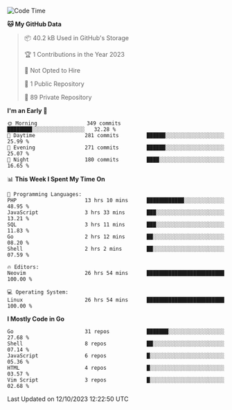 
<!--START_SECTION:waka-->
![Code Time](http://img.shields.io/badge/Code%20Time-4%2C133%20hrs%2044%20mins-blue)

**🐱 My GitHub Data** 

> 📦 40.2 kB Used in GitHub's Storage 
 > 
> 🏆 1 Contributions in the Year 2023
 > 
> 🚫 Not Opted to Hire
 > 
> 📜 1 Public Repository 
 > 
> 🔑 89 Private Repository 
 > 
**I'm an Early 🐤** 

```text
🌞 Morning                349 commits         ████████░░░░░░░░░░░░░░░░░   32.28 % 
🌆 Daytime                281 commits         ██████░░░░░░░░░░░░░░░░░░░   25.99 % 
🌃 Evening                271 commits         ██████░░░░░░░░░░░░░░░░░░░   25.07 % 
🌙 Night                  180 commits         ████░░░░░░░░░░░░░░░░░░░░░   16.65 % 
```


📊 **This Week I Spent My Time On** 

```text
💬 Programming Languages: 
PHP                      13 hrs 10 mins      ████████████░░░░░░░░░░░░░   48.95 % 
JavaScript               3 hrs 33 mins       ███░░░░░░░░░░░░░░░░░░░░░░   13.21 % 
SQL                      3 hrs 11 mins       ███░░░░░░░░░░░░░░░░░░░░░░   11.83 % 
Go                       2 hrs 12 mins       ██░░░░░░░░░░░░░░░░░░░░░░░   08.20 % 
Shell                    2 hrs 2 mins        ██░░░░░░░░░░░░░░░░░░░░░░░   07.59 % 

🔥 Editors: 
Neovim                   26 hrs 54 mins      █████████████████████████   100.00 % 

💻 Operating System: 
Linux                    26 hrs 54 mins      █████████████████████████   100.00 % 
```

**I Mostly Code in Go** 

```text
Go                       31 repos            ███████░░░░░░░░░░░░░░░░░░   27.68 % 
Shell                    8 repos             ██░░░░░░░░░░░░░░░░░░░░░░░   07.14 % 
JavaScript               6 repos             █░░░░░░░░░░░░░░░░░░░░░░░░   05.36 % 
HTML                     4 repos             █░░░░░░░░░░░░░░░░░░░░░░░░   03.57 % 
Vim Script               3 repos             █░░░░░░░░░░░░░░░░░░░░░░░░   02.68 % 
```




 Last Updated on 12/10/2023 12:22:50 UTC
<!--END_SECTION:waka-->
